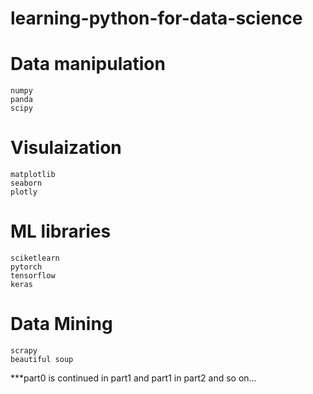 # learning-python-for-data-science

# Data manipulation
    numpy
    panda
    scipy

# Visulaization
    matplotlib
    seaborn
    plotly
    
# ML libraries
    sciketlearn
    pytorch
    tensorflow
    keras
    
# Data Mining
    scrapy
    beautiful soup

***part0 is continued in part1 and part1 in part2 and so on...
